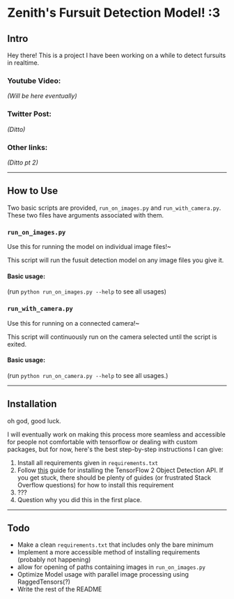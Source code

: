 # Zenith's Fursuit Detection Model! :3
## **Intro**
Hey there! This is a project I have been working on a while to detect fursuits in realtime.


### Youtube Video:

*(Will be here eventually)*

### Twitter Post:

*(Ditto)*

### Other links:

*(Ditto pt 2)*

---

## **How to Use**
Two basic scripts are provided, `run_on_images.py` and `run_with_camera.py`. These two files have arguments associated with them.

### `run_on_images.py`
Use this for running the model on individual image files!~

This script will run the fusuit detection model on any image files you give it.
#### Basic usage:

(run `python run_on_images.py --help` to see all usages)

### `run_with_camera.py`
Use this for running on a connected camera!~

This script will continuously run on the camera selected until the script is exited. 
#### Basic usage:

(run `python run_on_camera.py --help` to see all usages.)

---

## **Installation**

oh god, good luck.

I will eventually work on making this process more seamless and accessible for people not comfortable with tensorflow or dealing with custom packages, but for now, here's the best step-by-step instructions I can give:

1. Install all requirements given in `requirements.txt`
2. Follow [this](https://tensorflow-object-detection-api-tutorial.readthedocs.io/en/latest/install.html) guide for installing the TensorFlow 2 Object Detection API. If you get stuck, there should be plenty of guides (or frustrated Stack Overflow questions) for how to install this requirement
3. ???
4. Question why you did this in the first place.

---

## **Todo**
- Make a clean `requirements.txt` that includes only the bare minimum
- Implement a more accessible method of installing requirements (probably not happening)
- allow for opening of paths containing images in `run_on_images.py`
- Optimize Model usage with parallel image processing using RaggedTensors(?)
- Write the rest of the README